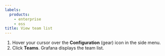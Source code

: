 ```yaml
---
labels:
  products:
    - enterprise
    - oss
title: View team list
---
```


1. Hover your cursor over the **Configuration** (gear) icon in the side menu.
1. Click **Teams**. Grafana displays the team list.
